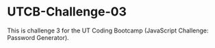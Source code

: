 # UTCB-Challenge-03
This is challenge 3 for the UT Coding Bootcamp (JavaScript Challenge: Password Generator).
